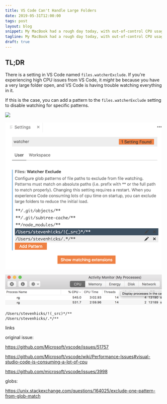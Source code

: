 ```yaml
---
title: VS Code Can't Handle Large Folders
date: 2019-05-31T12:00:00
tags: post
layout: blog
snippet: My MacBook had a rough day today, with out-of-control CPU usage. I learned that VS Code can't handle large folders.
tagline: My MacBook had a rough day today, with out-of-control CPU usage. I learned that VS Code can't handle large folders.
draft: true
---
```


## TL;DR

There is a setting in VS Code named `files.watcherExclude`. If you're experiencing high CPU issues from VS Code, it _might_ be because you have a very large folder open, and VS Code is having trouble watching everything in it.

If this is the case, you can add a pattern to the `files.watcherExclude` setting to disable watching for specific patterns.

![](2019-05-31-15-32-33.png)

![](2019-05-31-16-01-14.png)

![](2019-05-31-16-18-25.png)

```
/Users/stevenhicks/!(_src)*/**
/Users/stevenhicks/.*/**
```

links

original issue:

https://github.com/Microsoft/vscode/issues/51757

https://github.com/Microsoft/vscode/wiki/Performance-Issues#visual-studio-code-is-consuming-a-lot-of-cpu

https://github.com/microsoft/vscode/issues/3998

globs:

https://unix.stackexchange.com/questions/164025/exclude-one-pattern-from-glob-match

